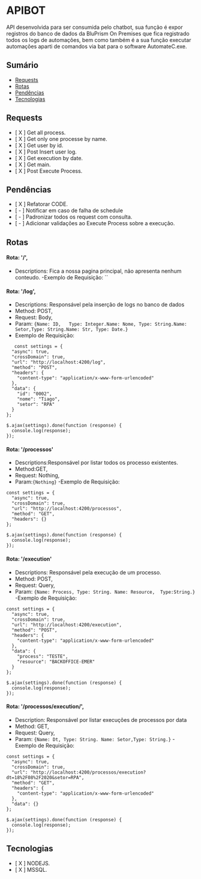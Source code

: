 # APIBOT
API desenvolvida para ser consumida pelo chatbot,
sua função é expor registros do banco de dados da BluPrism On Premises que fica registrado todos os logs de automações, bem como também é a sua função executar automações aparti de comandos via bat para o software AutomateC.exe.


## Sumário
* [Requests](#Requests)
* [Rotas](#Rotas)
* [Pendências](#Pendências)
* [Tecnologias](#Tecnologias)


## Requests
- [ X ] Get all process.
- [ X ] Get only one processe by name.
- [ X ] Get user by id.
- [ X ] Post Insert user log.
- [ X ] Get execution by date.
- [ X ] Get main.
- [ X ] Post Execute Process.


## Pendências
- [ X ] Refatorar CODE.
- [ - ] Notificar em caso de falha de schedule
- [ - ] Padronizar todos os request com consulta.
- [ - ] Adicionar validações ao Execute Process sobre a execução.

## Rotas

 #### Rota: '/', 
- Descriptions: Fica a nossa pagina principal, não apresenta nenhum conteudo.
-Exemplo de Requisição:
``

#### Rota: '/log', 
- Descriptions: Responsável pela inserção de logs no banco de dados 
- Method: POST,
- Request: Body,
- Param: 
`{Name: ID,   Type: Integer.Name: Nome, Type: String.Name: Setor,Type: String.Name: Str, Type: Date.}`
- Exemplo de Requisição: 
```
   const settings = {
  "async": true,
  "crossDomain": true,
  "url": "http://localhost:4200/log",
  "method": "POST",
  "headers": {
    "content-type": "application/x-www-form-urlencoded"
  },
  "data": {
    "id": "0002",
    "nome": "Tiago",
    "setor": "RPA"
  }
};

$.ajax(settings).done(function (response) {
  console.log(response);
});
```


 #### Rota: '/processos'
- Descriptions:Responsável por listar todos os processo existentes.
- Method:GET,
- Request: Nothing,
- Param:`{Nothing}`
-Exemplo de Requisição:
```
const settings = {
  "async": true,
  "crossDomain": true,
  "url": "http://localhost:4200/processos",
  "method": "GET",
  "headers": {}
};

$.ajax(settings).done(function (response) {
  console.log(response);
});
```


 #### Rota: '/execution'
- Descriptions: Responsável pela execução de um processo.
- Method: POST,
- Request: Query,
- Param: `{Name: Process, Type: String. Name: Resource,  Type:String.}`
-Exemplo de Requisição:
```
const settings = {
  "async": true,
  "crossDomain": true,
  "url": "http://localhost:4200/execution",
  "method": "POST",
  "headers": {
    "content-type": "application/x-www-form-urlencoded"
  },
  "data": {
    "process": "TESTE",
    "resource": "BACKOFFICE-EMER"
  }
};

$.ajax(settings).done(function (response) {
  console.log(response);
});
```


 #### Rota: '/processos/execution/', 
- Description: Responsável por listar execuções de processos por data
- Method: GET,
- Request: Query,
- Param: `{Name: Dt, Type: String. Name: Setor,Type: String.}`
-Exemplo de Requisição:
```
const settings = {
  "async": true,
  "crossDomain": true,
  "url": "http://localhost:4200/processos/execution?dt=18%2F08%2F2020&setor=RPA",
  "method": "GET",
  "headers": {
    "content-type": "application/x-www-form-urlencoded"
  },
  "data": {}
};

$.ajax(settings).done(function (response) {
  console.log(response);
});
```



## Tecnologias
- [ X ] NODEJS.
- [ X ] MSSQL.